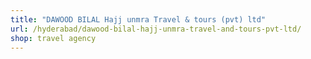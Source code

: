 ```yaml
---
title: "DAWOOD BILAL Hajj unmra Travel & tours (pvt) ltd"
url: /hyderabad/dawood-bilal-hajj-unmra-travel-and-tours-pvt-ltd/
shop: travel agency
---
```

